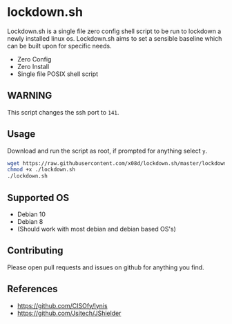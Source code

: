 # lockdown.sh

Lockdown.sh is a single file zero config shell script to be run to lockdown a newly installed linux os. Lockdown.sh aims to set a sensible baseline which can be built upon for specific needs.

- Zero Config
- Zero Install
- Single file POSIX shell script

## WARNING
This script changes the ssh port to `141`.

## Usage
Download and run the script as root, if prompted for anything select `y`. 
```bash
wget https://raw.githubusercontent.com/x08d/lockdown.sh/master/lockdown.sh
chmod +x ./lockdown.sh
./lockdown.sh
```

## Supported OS
- Debian 10
- Debian 8
- (Should work with most debian and debian based OS's)

## Contributing
Please open pull requests and issues on github for anything you find.

## References
- https://github.com/CISOfy/lynis 
- https://github.com/Jsitech/JShielder

